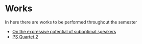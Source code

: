 # Works

In here there are works to be performed throughout the semester

- [On the expressive potential of suboptimal speakers](https://ryancarter.org/suboptimal)
- [PS Quartet 2](https://joowonpark.net/psquartet2)